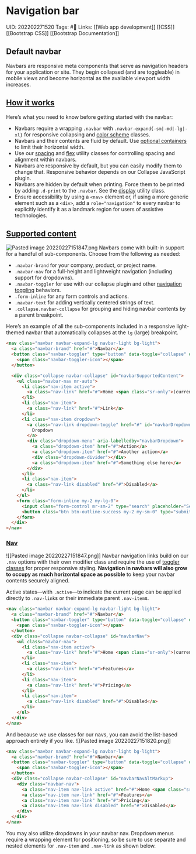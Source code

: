 # Navigation bar
UID: 202202271520
Tags: #🌲 
Links: [[Web app development]] [[CSS]] [[Bootstrap CSS]] [[Bootstrap Documentation]]

## Default navbar
Navbars are responsive meta components that serve as navigation headers for your application or site. They begin collapsed (and are toggleable) in mobile views and become horizontal as the available viewport width increases.

## [How it works](https://getbootstrap.com/docs/4.1/components/navbar/#how-it-works)
Here’s what you need to know before getting started with the navbar:
-   Navbars require a wrapping `.navbar` with `.navbar-expand{-sm|-md|-lg|-xl}` for responsive collapsing and [color scheme](https://getbootstrap.com/docs/4.1/components/navbar/#color-schemes) classes.
-   Navbars and their contents are fluid by default. Use [optional containers](https://getbootstrap.com/docs/4.1/components/navbar/#containers) to limit their horizontal width.
-   Use our [spacing](https://getbootstrap.com/docs/4.1/utilities/spacing/) and [flex](https://getbootstrap.com/docs/4.1/utilities/flex/) utility classes for controlling spacing and alignment within navbars.
-   Navbars are responsive by default, but you can easily modify them to change that. Responsive behavior depends on our Collapse JavaScript plugin.
-   Navbars are hidden by default when printing. Force them to be printed by adding `.d-print` to the `.navbar`. See the [display](https://getbootstrap.com/docs/4.1/utilities/display/) utility class.
-   Ensure accessibility by using a `<nav>` element or, if using a more generic element such as a `<div>`, add a `role="navigation"` to every navbar to explicitly identify it as a landmark region for users of assistive technologies.

## [Supported content](https://getbootstrap.com/docs/4.1/components/navbar/#supported-content)
![Pasted image 20220227151847.png](app://local/%2FUsers%2Fpochienlin%2FDesktop%2FObsidian%2FPasted%20image%2020220227151847.png?1645946327788)
Navbars come with built-in support for a handful of sub-components. Choose from the following as needed:
-   `.navbar-brand` for your company, product, or project name.
-   `.navbar-nav` for a full-height and lightweight navigation (including support for dropdowns).
-   `.navbar-toggler` for use with our collapse plugin and other [navigation toggling](https://getbootstrap.com/docs/4.1/components/navbar/#responsive-behaviors) behaviors.
-   `.form-inline` for any form controls and actions.
-   `.navbar-text` for adding vertically centered strings of text.
-   `.collapse.navbar-collapse` for grouping and hiding navbar contents by a parent breakpoint.

Here’s an example of all the sub-components included in a responsive light-themed navbar that automatically collapses at the `lg` (large) breakpoint.
```html
<nav class="navbar navbar-expand-lg navbar-light bg-light">
  <a class="navbar-brand" href="#">Navbar</a>
  <button class="navbar-toggler" type="button" data-toggle="collapse" data-target="#navbarSupportedContent" aria-controls="navbarSupportedContent" aria-expanded="false" aria-label="Toggle navigation">
    <span class="navbar-toggler-icon"></span>
  </button>

  <div class="collapse navbar-collapse" id="navbarSupportedContent">
    <ul class="navbar-nav mr-auto">
      <li class="nav-item active">
        <a class="nav-link" href="#">Home <span class="sr-only">(current)</span></a>
      </li>
      <li class="nav-item">
        <a class="nav-link" href="#">Link</a>
      </li>
      <li class="nav-item dropdown">
        <a class="nav-link dropdown-toggle" href="#" id="navbarDropdown" role="button" data-toggle="dropdown" aria-haspopup="true" aria-expanded="false">
          Dropdown
        </a>
        <div class="dropdown-menu" aria-labelledby="navbarDropdown">
          <a class="dropdown-item" href="#">Action</a>
          <a class="dropdown-item" href="#">Another action</a>
          <div class="dropdown-divider"></div>
          <a class="dropdown-item" href="#">Something else here</a>
        </div>
      </li>
      <li class="nav-item">
        <a class="nav-link disabled" href="#">Disabled</a>
      </li>
    </ul>
    <form class="form-inline my-2 my-lg-0">
      <input class="form-control mr-sm-2" type="search" placeholder="Search" aria-label="Search">
      <button class="btn btn-outline-success my-2 my-sm-0" type="submit">Search</button>
    </form>
  </div>
</nav>
```

### 

### [Nav](https://getbootstrap.com/docs/4.1/components/navbar/#nav)
![[Pasted image 20220227151847.png]]
Navbar navigation links build on our `.nav` options with their own modifier class and require the use of [toggler classes](https://getbootstrap.com/docs/4.1/components/navbar/#toggler) for proper responsive styling. **Navigation in navbars will also grow to occupy as much horizontal space as possible** to keep your navbar contents securely aligned.

Active states—with `.active`—to indicate the current page can be applied directly to `.nav-link`s or their immediate parent `.nav-item`s.
```html
<nav class="navbar navbar-expand-lg navbar-light bg-light">
  <a class="navbar-brand" href="#">Navbar</a>
  <button class="navbar-toggler" type="button" data-toggle="collapse" data-target="#navbarNav" aria-controls="navbarNav" aria-expanded="false" aria-label="Toggle navigation">
    <span class="navbar-toggler-icon"></span>
  </button>
  <div class="collapse navbar-collapse" id="navbarNav">
    <ul class="navbar-nav">
      <li class="nav-item active">
        <a class="nav-link" href="#">Home <span class="sr-only">(current)</span></a>
      </li>
      <li class="nav-item">
        <a class="nav-link" href="#">Features</a>
      </li>
      <li class="nav-item">
        <a class="nav-link" href="#">Pricing</a>
      </li>
      <li class="nav-item">
        <a class="nav-link disabled" href="#">Disabled</a>
      </li>
    </ul>
  </div>
</nav>
```

And because we use classes for our navs, you can avoid the list-based approach entirely if you like.
![[Pasted image 20220227151820.png]]

```html
<nav class="navbar navbar-expand-lg navbar-light bg-light">
  <a class="navbar-brand" href="#">Navbar</a>
  <button class="navbar-toggler" type="button" data-toggle="collapse" data-target="#navbarNavAltMarkup" aria-controls="navbarNavAltMarkup" aria-expanded="false" aria-label="Toggle navigation">
    <span class="navbar-toggler-icon"></span>
  </button>
  <div class="collapse navbar-collapse" id="navbarNavAltMarkup">
    <div class="navbar-nav">
      <a class="nav-item nav-link active" href="#">Home <span class="sr-only">(current)</span></a>
      <a class="nav-item nav-link" href="#">Features</a>
      <a class="nav-item nav-link" href="#">Pricing</a>
      <a class="nav-item nav-link disabled" href="#">Disabled</a>
    </div>
  </div>
</nav>
```

You may also utilize dropdowns in your navbar nav. Dropdown menus require a wrapping element for positioning, so be sure to use separate and nested elements for `.nav-item` and `.nav-link` as shown below.